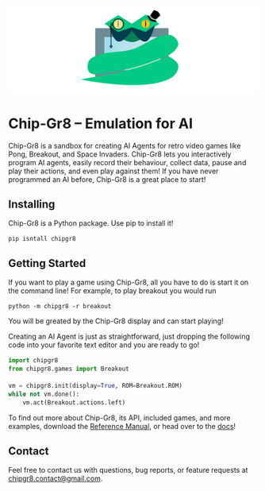 [![logo](/docsource/static/img/readme-logo.png)](https://awiggs.github.io/chip-gr8/)

# Chip-Gr8 – Emulation for AI

Chip-Gr8 is a sandbox for creating AI Agents for retro video games like Pong, Breakout, and Space Invaders. Chip-Gr8 lets you interactively program AI agents, easily record their behaviour, collect data, pause and play their actions, and even play against them! If you have never programmed an AI before, Chip-Gr8 is a great place to start!

## Installing
Chip-Gr8 is a Python package. Use pip to install it!

```
pip isntall chipgr8
```

## Getting Started
If you want to play a game using Chip-Gr8, all you have to do is start it on the command line! For example, to play breakout you would run

```
python -m chipgr8 -r breakout
```

You will be greated by the Chip-Gr8 display and can start playing!

Creating an AI Agent is just as straightforward, just dropping the following code into your favorite text editor and you are ready to go!

```python
import chipgr8
from chipgr8.games import Breakout

vm = chipgr8.init(display=True, ROM=Breakout.ROM)
while not vm.done():
    vm.act(Breakout.actions.left)
```

To find out more about Chip-Gr8, its API, included games, and more examples, download the [Reference Manual](https://awiggs.github.io/chip-gr8/static/Chip-Gr8-Reference-Manual.pdf), or head over to the [docs](https://awiggs.github.io/chip-gr8/docs)!

## Contact

Feel free to contact us with questions, bug reports, or feature requests at chipgr8.contact@gmail.com.